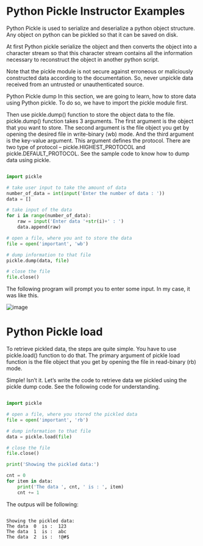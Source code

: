 # Python Pickle Instructor Examples
Python Pickle is used to serialize and deserialize a python object structure. Any object on python can be pickled so that it can be saved on disk.

At first Python pickle serialize the object and then converts the object into a character stream so that this character stream contains all the information necessary to reconstruct the object in another python script.

Note that the pickle module is not secure against erroneous or maliciously constructed data according to the documentation. So, never unpickle data received from an untrusted or unauthenticated source.

Python Pickle dump
In this section, we are going to learn, how to store data using Python pickle. To do so, we have to import the pickle module first.

Then use pickle.dump() function to store the object data to the file. pickle.dump() function takes 3 arguments. The first argument is the object that you want to store. The second argument is the file object you get by opening the desired file in write-binary (wb) mode. And the third argument is the key-value argument. This argument defines the protocol. There are two type of protocol – pickle.HIGHEST_PROTOCOL and pickle.DEFAULT_PROTOCOL. See the sample code to know how to dump data using pickle.

```python

import pickle

# take user input to take the amount of data
number_of_data = int(input('Enter the number of data : '))
data = []

# take input of the data
for i in range(number_of_data):
    raw = input('Enter data '+str(i)+' : ')
    data.append(raw)

# open a file, where you ant to store the data
file = open('important', 'wb')

# dump information to that file
pickle.dump(data, file)

# close the file
file.close()

```
The following program will prompt you to enter some input. In my case, it was like this.

![image](https://user-images.githubusercontent.com/47218880/61137160-a445f100-a48a-11e9-866f-003b11837fa1.png)

# Python Pickle load
To retrieve pickled data, the steps are quite simple. You have to use pickle.load() function to do that. The primary argument of pickle load function is the file object that you get by opening the file in read-binary (rb) mode.

Simple! Isn’t it. Let’s write the code to retrieve data we pickled using the pickle dump code. See the following code for understanding.

```python

import pickle

# open a file, where you stored the pickled data
file = open('important', 'rb')

# dump information to that file
data = pickle.load(file)

# close the file
file.close()

print('Showing the pickled data:')

cnt = 0
for item in data:
    print('The data ', cnt, ' is : ', item)
    cnt += 1

```
The outpus will be following:

```

Showing the pickled data:
The data  0  is :  123
The data  1  is :  abc
The data  2  is :  !@#$
```

